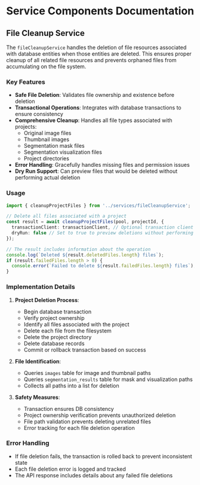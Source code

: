 # Service Components Documentation

## File Cleanup Service

The `fileCleanupService` handles the deletion of file resources associated with database entities when those entities are deleted. This ensures proper cleanup of all related file resources and prevents orphaned files from accumulating on the file system.

### Key Features

- **Safe File Deletion**: Validates file ownership and existence before deletion
- **Transactional Operations**: Integrates with database transactions to ensure consistency
- **Comprehensive Cleanup**: Handles all file types associated with projects:
  - Original image files
  - Thumbnail images
  - Segmentation mask files
  - Segmentation visualization files
  - Project directories
- **Error Handling**: Gracefully handles missing files and permission issues
- **Dry Run Support**: Can preview files that would be deleted without performing actual deletion

### Usage

```typescript
import { cleanupProjectFiles } from '../services/fileCleanupService';

// Delete all files associated with a project
const result = await cleanupProjectFiles(pool, projectId, {
  transactionClient: transactionClient, // Optional transaction client
  dryRun: false // Set to true to preview deletions without performing them
});

// The result includes information about the operation
console.log(`Deleted ${result.deletedFiles.length} files`);
if (result.failedFiles.length > 0) {
  console.error(`Failed to delete ${result.failedFiles.length} files`);
}
```

### Implementation Details

1. **Project Deletion Process**:
   - Begin database transaction
   - Verify project ownership
   - Identify all files associated with the project
   - Delete each file from the filesystem
   - Delete the project directory
   - Delete database records
   - Commit or rollback transaction based on success

2. **File Identification**:
   - Queries `images` table for image and thumbnail paths
   - Queries `segmentation_results` table for mask and visualization paths
   - Collects all paths into a list for deletion

3. **Safety Measures**:
   - Transaction ensures DB consistency
   - Project ownership verification prevents unauthorized deletion
   - File path validation prevents deleting unrelated files
   - Error tracking for each file deletion operation

### Error Handling

- If file deletion fails, the transaction is rolled back to prevent inconsistent state
- Each file deletion error is logged and tracked
- The API response includes details about any failed file deletions